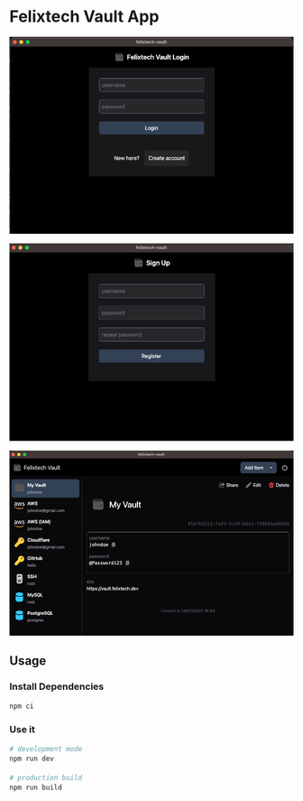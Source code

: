 # Felixtech Vault App

<p align="center"><img src=".github/assets/login.png"></p>
<p align="center"><img src=".github/assets/signup.png"></p>
<p align="center"><img src=".github/assets/vault.png"></p>

## Usage

### Install Dependencies

```bash
npm ci
```

### Use it

```bash
# development mode
npm run dev

# production build
npm run build
```
